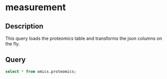 # measurement

## Description
This query loads the proteomics table and transforms the json columns on the fly.

## Query

```sql
select * from omics.proteomics;
	
```
